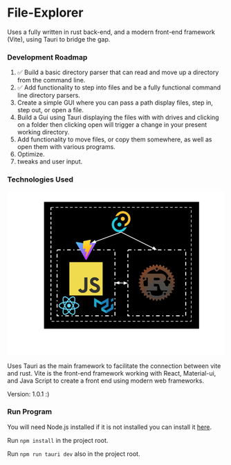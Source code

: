 # File-Explorer

Uses a fully written in rust back-end, and a modern front-end framework (Vite), using Tauri to bridge the gap.

### Development Roadmap
<ol>
    <li> ✅ Build a basic directory parser that can read and move up a directory from the command line.
    <li> ✅ Add functionality to step into files and be a fully functional command line directory parsers.
    <li> Create a simple GUI where you can pass a path display files, step in, step out, or open a file.
    <li> Build a Gui using Tauri displaying the files with with drives and clicking on a folder then clicking open will trigger a change in your present working directory.
    <li> Add functionality to move files, or copy them somewhere, as well as open them with various programs.
    <li> Optimize.
    <li> tweaks and user input.
</ol>

### Technologies Used
![Technologies](./demos/Technologies.png)

Uses Tauri as the main framework to facilitate the connection between vite and rust. Vite is the front-end
framework working with React, Material-ui, and Java Script to create a front end using modern web frameworks.

Version: 1.0.1 :)

<!-- ## Current State of project:

![First Version](demos/1CommandLineDemo.gif) -->

### Run Program
You will need Node.js installed if it is not installed you can install it [here](https://nodejs.org/en/download/package-manager).

Run `npm install` in the project root.

Run `npm run tauri dev` also in the project root.
<!-- ✅ -->